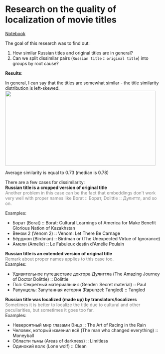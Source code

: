 # Research on the quality of localization of movie titles

[Notebook](https://nbviewer.org/github/Extremesarova/shows_analysis/blob/main/shows_analysis/notebooks/1_title_localization_analysis/movie_title_translation.ipynb)

The goal of this research was to find out:

1) How similar Russian titles and original titles are in general?
2) Can we split dissimilar pairs (`Russian title` :: `original title`) into groups by root cause?

**Results**:

In general, I can say that the titles are somewhat similar - the title similarity distribution is left-skewed.  
<img src="../../../static/title_similarity.png" width="482" height="240"/>

Average similarity is equal to 0.73 (median is 0.78)

There are a few cases for dissimilarity:  
**Russian title is a cropped version of original title**  
<span style="color:grey">Another problem in this case can be the fact that embeddings don't work very well with proper names like Borat :: Борат, Dolittle :: Дулиттл, and so on.</span>

Examples:

* Борат (Borat) :: Borat: Cultural Learnings of America for Make Benefit Glorious Nation of Kazakhstan
* Веном 2 (Venom 2) :: Venom: Let There Be Carnage
* Бёрдмэн (Birdman) :: Birdman or (The Unexpected Virtue of Ignorance)
* Амели (Amelie) :: Le Fabuleux destin d'Amélie Poulain

**Russian title is an extended version of original title**  
<span style="color:grey">Remark about proper names applies to this case too.</span>  
Examples:

* Удивительное путешествие доктора Дулиттла (The Amazing Journey of Doctor Dolittle) :: Dolittle
* Пол: Секретный материальчик (Gender: Secret material) :: Paul
* Рапунцель: Запутанная история (Rapunzel: Tangled) :: Tangled

**Russian title was localized (made up) by translators/localizers**  
<span style="color:grey">Sometimes it is better to localize the title due to cultural and other peculiarities, but sometimes it goes too far.</span>   
Examples:

* Невероятный мир глазами Энцо :: The Art of Racing in the Rain
* Человек, который изменил всё (The man who changed everything) :: Moneyball
* Области тьмы (Areas of darkness) :: Limitless
* Одинокий волк (Lone wolf) :: Clean
